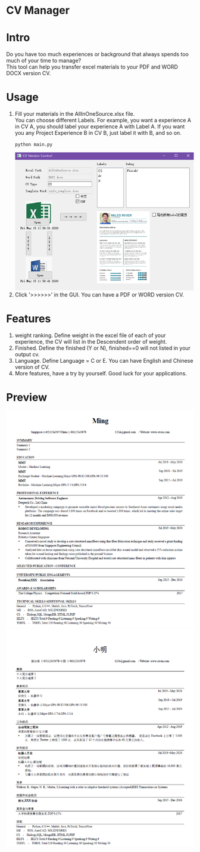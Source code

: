  # CV Manager
 
 # Intro
 Do you have too much experiences or background that always spends too much of your time to manage?  
 This tool can help you transfer excel materials to your PDF and WORD DOCX version CV.
 
 
 # Usage
 1. Fill your materials in the AllInOneSource.xlsx file.   
    You can choose different Labels. For example, you want a experience A in CV A, you should label your experience A with Label A.
    If you want you any Project Experience B in CV B, just label it with B, and so on.  
    ```angular2
    python main.py
    ``` 
    ![Image description](docs/gui.png)
 2. Click '>>>>>>' in the GUI. You can have a PDF or WORD version CV.
 
 
 # Features
 1. weight ranking. Define weight in the excel file of each of your experience, the CV will list in the Descendent order of weight.
 2. Finished. Define the finished (Y or N), finished==0 will not listed in your output cv.
 3. Language. Define Language = C or E. You can have English and Chinese version of CV.
 4. More features, have a try by yourself. Good luck for your applications.
 
 # Preview
 ![Image description](docs/pre_e.png)
 ![Image description](docs/pre_c.png)

 

 
 
 
 